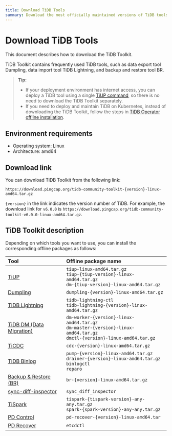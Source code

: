 ```yaml
---
title: Download TiDB Tools
summary: Download the most officially maintained versions of TiDB tools.
---
```


# Download TiDB Tools

This document describes how to download the TiDB Toolkit.

TiDB Toolkit contains frequently used TiDB tools, such as data export tool Dumpling, data import tool TiDB Lightning, and backup and restore tool BR.

> **Tip:**
>
> - If your deployment environment has internet access, you can deploy a TiDB tool using a single [TiUP command](/tiup/tiup-component-management.md), so there is no need to download the TiDB Toolkit separately.
> - If you need to deploy and maintain TiDB on Kubernetes, instead of downloading the TiDB Toolkit, follow the steps in [TiDB Operator offline installation](https://docs.pingcap.com/tidb-in-kubernetes/stable/deploy-tidb-operator#offline-installation).

## Environment requirements

- Operating system: Linux
- Architecture: amd64

## Download link

You can download TiDB Toolkit from the following link:

```
https://download.pingcap.org/tidb-community-toolkit-{version}-linux-amd64.tar.gz
```

`{version}` in the link indicates the version number of TiDB. For example, the download link for `v6.0.0` is `https://download.pingcap.org/tidb-community-toolkit-v6.0.0-linux-amd64.tar.gz`.

## TiDB Toolkit description

Depending on which tools you want to use, you can install the corresponding offline packages as follows:

| Tool | Offline package name |
|:------|:----------|
| [TiUP](/tiup/tiup-overview.md)  | `tiup-linux-amd64.tar.gz` <br/>`tiup-{tiup-version}-linux-amd64.tar.gz` <br/>`dm-{tiup-version}-linux-amd64.tar.gz`  |
| [Dumpling](/dumpling-overview.md)  | `dumpling-{version}-linux-amd64.tar.gz`  |
| [TiDB Lightning](/tidb-lightning/tidb-lightning-overview.md)  | `tidb-lightning-ctl` <br/>`tidb-lightning-{version}-linux-amd64.tar.gz`  |
| [TiDB DM (Data Migration)](/dm/dm-overview.md)  | `dm-worker-{version}-linux-amd64.tar.gz` <br/>`dm-master-{version}-linux-amd64.tar.gz` <br/>`dmctl-{version}-linux-amd64.tar.gz`  |
| [TiCDC](/ticdc/ticdc-overview.md)  | `cdc-{version}-linux-amd64.tar.gz`  |
| [TiDB Binlog](/tidb-binlog/tidb-binlog-overview.md)  | `pump-{version}-linux-amd64.tar.gz` <br/>`drainer-{version}-linux-amd64.tar.gz` <br/>`binlogctl` <br/>`reparo`  |
| [Backup & Restore (BR)](/br/backup-and-restore-overview.md)  | `br-{version}-linux-amd64.tar.gz`  |
| [sync-diff-inspector](/sync-diff-inspector/sync-diff-inspector-overview.md)  | `sync_diff_inspector`  |
| [TiSpark](/tispark-overview.md)  | `tispark-{tispark-version}-any-any.tar.gz` <br/>`spark-{spark-version}-any-any.tar.gz`  |
| [PD Control](/pd-control.md)  | `pd-recover-{version}-linux-amd64.tar` |
| [PD Recover](/pd-recover.md)  | `etcdctl` |